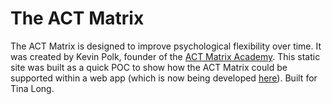 # The ACT Matrix

The ACT Matrix is designed to improve psychological flexibility over time. It was
created by Kevin Polk, founder of the [ACT Matrix Academy](https://www.theactmatrixacademy.com/). This static site was built as a quick POC to show how the ACT Matrix could be supported within a web app (which is now being developed [here](https://github.com/joe-wolfe21/act-matrix)). Built for Tina Long.
